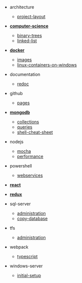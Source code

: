 * architecture
  * [project-layout](architecture/project-layout.md)

* [**computer-science**](computer-science/readme.md)
  * [binary-trees](computer-science/binary-trees.md)
  * [linked-list](computer-science/linked-list.md)

* [**docker**](docker/readme.md)
  * [images](docker/images.md)
  * [linux-containers-on-windows](docker/linux-containers-on-windows.md)

* documentation
  * [redoc](documentation/redoc.md)

* github
  * [pages](github/pages.md)

* [**mongodb**](mongodb/readme.md)
  * [collections](mongodb/collections.md)
  * [queries](mongodb/queries.md)
  * [shell-cheat-sheet](mongodb/shell-cheat-sheet.md)

* nodejs
  * [mocha](nodejs/mocha.md)
  * [performance](nodejs/performance.md)

* powershell
  * [webservices](powershell/webservices.md)

* [**react**](react/readme.md)

* [**redux**](redux/readme.md)

* sql-server
  * [administration](sql-server/administration.md)
  * [copy-database](sql-server/copy-database.md)

* tfs
  * [administration](tfs/administration.md)

* webpack
  * [typescript](webpack/typescript.md)

* windows-server
  * [initial-setup](windows-server/initial-setup.md)
